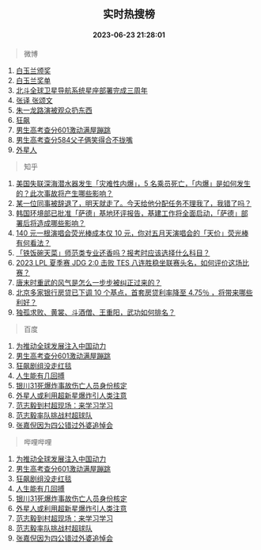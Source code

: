 <div align="center"><h2>实时热搜榜</h2><h4>2023-06-23 21:28:01</h4></div>

> 微博  

1. [白玉兰颁奖](https://s.weibo.com/weibo?q=%23%E7%99%BD%E7%8E%89%E5%85%B0%E9%A2%81%E5%A5%96%23&t=31&band_rank=1&Refer=top)<br />
2. [白玉兰奖单](https://s.weibo.com/weibo?q=%23%E7%99%BD%E7%8E%89%E5%85%B0%E5%A5%96%E5%8D%95%23&t=31&band_rank=2&Refer=top)<br />
3. [北斗全球卫星导航系统星座部署完成三周年](https://s.weibo.com/weibo?q=%23%E5%8C%97%E6%96%97%E5%85%A8%E7%90%83%E5%8D%AB%E6%98%9F%E5%AF%BC%E8%88%AA%E7%B3%BB%E7%BB%9F%E6%98%9F%E5%BA%A7%E9%83%A8%E7%BD%B2%E5%AE%8C%E6%88%90%E4%B8%89%E5%91%A8%E5%B9%B4%23&t=31&band_rank=3&Refer=top)<br />
4. [张译 张颂文](https://s.weibo.com/weibo?q=%E5%BC%A0%E8%AF%91%20%E5%BC%A0%E9%A2%82%E6%96%87&t=31&band_rank=4&Refer=top)<br />
5. [朱一龙路演被观众扔东西](https://s.weibo.com/weibo?q=%23%E6%9C%B1%E4%B8%80%E9%BE%99%E8%B7%AF%E6%BC%94%E8%A2%AB%E8%A7%82%E4%BC%97%E6%89%94%E4%B8%9C%E8%A5%BF%23&t=31&band_rank=5&Refer=top)<br />
6. [狂飙](https://s.weibo.com/weibo?q=%E7%8B%82%E9%A3%99&t=31&band_rank=6&Refer=top)<br />
7. [男生高考查分601激动满屋蹦跳](https://s.weibo.com/weibo?q=%23%E7%94%B7%E7%94%9F%E9%AB%98%E8%80%83%E6%9F%A5%E5%88%86601%E6%BF%80%E5%8A%A8%E6%BB%A1%E5%B1%8B%E8%B9%A6%E8%B7%B3%23&t=31&band_rank=7&Refer=top)<br />
8. [男生高考查分584父子俩笑得合不拢嘴](https://s.weibo.com/weibo?q=%23%E7%94%B7%E7%94%9F%E9%AB%98%E8%80%83%E6%9F%A5%E5%88%86584%E7%88%B6%E5%AD%90%E4%BF%A9%E7%AC%91%E5%BE%97%E5%90%88%E4%B8%8D%E6%8B%A2%E5%98%B4%23&t=31&band_rank=8&Refer=top)<br />
9. [外星人](https://s.weibo.com/weibo?q=%E5%A4%96%E6%98%9F%E4%BA%BA&t=31&band_rank=9&Refer=top)<br />

> 知乎  

1. [美国失联深海潜水器发生「灾难性内爆」，5 名乘员死亡，「内爆」是如何发生的？此次事故将产生哪些影响？](https://www.zhihu.com/question/608085455)<br />
2. [某一位同事被辞退了，明天就走了。今天给他分配任务不理我了，我错了吗？](https://www.zhihu.com/question/607636838)<br />
3. [韩国环境部已批准「萨德」基地环评报告，基建工作将全面启动，「萨德」部署后将造成哪些影响？](https://www.zhihu.com/question/608002674)<br />
4. [140 元一根演唱会荧光棒成本仅 10 元，你对五月天演唱会的「天价」荧光棒有何看法？](https://www.zhihu.com/question/607116754)<br />
5. [「铁饭碗天菜」师范类专业还香吗？报考时应该选择什么科目？](https://www.zhihu.com/theater/93379)<br />
6. [2023 LPL 夏季赛 JDG 2:0 击败 TES 八连胜稳坐联赛头名，如何评价这场比赛？](https://www.zhihu.com/question/608142653)<br />
7. [唐末时重武的风气是怎么一步步被纠正过来的？](https://www.zhihu.com/question/607040290)<br />
8. [北京多家银行房贷已下调 10 个基点，首套房贷利率降至 4.75％ ，将带来哪些利好？](https://www.zhihu.com/question/607787494)<br />
9. [独孤求败、黄裳、斗酒僧、王重阳，武功如何排名？](https://www.zhihu.com/question/606542017)<br />

> 百度  

1. [为推动全球发展注入中国动力](https://www.baidu.com/s?wd=%E4%B8%BA%E6%8E%A8%E5%8A%A8%E5%85%A8%E7%90%83%E5%8F%91%E5%B1%95%E6%B3%A8%E5%85%A5%E4%B8%AD%E5%9B%BD%E5%8A%A8%E5%8A%9B&sa=fyb_news&rsv_dl=fyb_news)<br />
2. [男生高考查分601激动满屋蹦跳](https://www.baidu.com/s?wd=%E7%94%B7%E7%94%9F%E9%AB%98%E8%80%83%E6%9F%A5%E5%88%86601%E6%BF%80%E5%8A%A8%E6%BB%A1%E5%B1%8B%E8%B9%A6%E8%B7%B3&sa=fyb_news&rsv_dl=fyb_news)<br />
3. [狂飙剧组没走红毯](https://www.baidu.com/s?wd=%E7%8B%82%E9%A3%99%E5%89%A7%E7%BB%84%E6%B2%A1%E8%B5%B0%E7%BA%A2%E6%AF%AF&sa=fyb_news&rsv_dl=fyb_news)<br />
4. [人生能有几回搏](https://www.baidu.com/s?wd=%E4%BA%BA%E7%94%9F%E8%83%BD%E6%9C%89%E5%87%A0%E5%9B%9E%E6%90%8F&sa=fyb_news&rsv_dl=fyb_news)<br />
5. [银川31死爆炸事故伤亡人员身份核定](https://www.baidu.com/s?wd=%E9%93%B6%E5%B7%9D31%E6%AD%BB%E7%88%86%E7%82%B8%E4%BA%8B%E6%95%85%E4%BC%A4%E4%BA%A1%E4%BA%BA%E5%91%98%E8%BA%AB%E4%BB%BD%E6%A0%B8%E5%AE%9A&sa=fyb_news&rsv_dl=fyb_news)<br />
6. [外星人或利用超新星爆炸引人类注意](https://www.baidu.com/s?wd=%E5%A4%96%E6%98%9F%E4%BA%BA%E6%88%96%E5%88%A9%E7%94%A8%E8%B6%85%E6%96%B0%E6%98%9F%E7%88%86%E7%82%B8%E5%BC%95%E4%BA%BA%E7%B1%BB%E6%B3%A8%E6%84%8F&sa=fyb_news&rsv_dl=fyb_news)<br />
7. [范志毅到村超现场：来学习学习](https://www.baidu.com/s?wd=%E8%8C%83%E5%BF%97%E6%AF%85%E5%88%B0%E6%9D%91%E8%B6%85%E7%8E%B0%E5%9C%BA%EF%BC%9A%E6%9D%A5%E5%AD%A6%E4%B9%A0%E5%AD%A6%E4%B9%A0&sa=fyb_news&rsv_dl=fyb_news)<br />
8. [范志毅率队挑战村超球队](https://www.baidu.com/s?wd=%E8%8C%83%E5%BF%97%E6%AF%85%E7%8E%87%E9%98%9F%E6%8C%91%E6%88%98%E6%9D%91%E8%B6%85%E7%90%83%E9%98%9F&sa=fyb_news&rsv_dl=fyb_news)<br />
9. [张嘉倪因为四公错过外婆追悼会](https://www.baidu.com/s?wd=%E5%BC%A0%E5%98%89%E5%80%AA%E5%9B%A0%E4%B8%BA%E5%9B%9B%E5%85%AC%E9%94%99%E8%BF%87%E5%A4%96%E5%A9%86%E8%BF%BD%E6%82%BC%E4%BC%9A&sa=fyb_news&rsv_dl=fyb_news)<br />

> 哔哩哔哩  

1. [为推动全球发展注入中国动力](https://www.baidu.com/s?wd=%E4%B8%BA%E6%8E%A8%E5%8A%A8%E5%85%A8%E7%90%83%E5%8F%91%E5%B1%95%E6%B3%A8%E5%85%A5%E4%B8%AD%E5%9B%BD%E5%8A%A8%E5%8A%9B&sa=fyb_news&rsv_dl=fyb_news)<br />
2. [男生高考查分601激动满屋蹦跳](https://www.baidu.com/s?wd=%E7%94%B7%E7%94%9F%E9%AB%98%E8%80%83%E6%9F%A5%E5%88%86601%E6%BF%80%E5%8A%A8%E6%BB%A1%E5%B1%8B%E8%B9%A6%E8%B7%B3&sa=fyb_news&rsv_dl=fyb_news)<br />
3. [狂飙剧组没走红毯](https://www.baidu.com/s?wd=%E7%8B%82%E9%A3%99%E5%89%A7%E7%BB%84%E6%B2%A1%E8%B5%B0%E7%BA%A2%E6%AF%AF&sa=fyb_news&rsv_dl=fyb_news)<br />
4. [人生能有几回搏](https://www.baidu.com/s?wd=%E4%BA%BA%E7%94%9F%E8%83%BD%E6%9C%89%E5%87%A0%E5%9B%9E%E6%90%8F&sa=fyb_news&rsv_dl=fyb_news)<br />
5. [银川31死爆炸事故伤亡人员身份核定](https://www.baidu.com/s?wd=%E9%93%B6%E5%B7%9D31%E6%AD%BB%E7%88%86%E7%82%B8%E4%BA%8B%E6%95%85%E4%BC%A4%E4%BA%A1%E4%BA%BA%E5%91%98%E8%BA%AB%E4%BB%BD%E6%A0%B8%E5%AE%9A&sa=fyb_news&rsv_dl=fyb_news)<br />
6. [外星人或利用超新星爆炸引人类注意](https://www.baidu.com/s?wd=%E5%A4%96%E6%98%9F%E4%BA%BA%E6%88%96%E5%88%A9%E7%94%A8%E8%B6%85%E6%96%B0%E6%98%9F%E7%88%86%E7%82%B8%E5%BC%95%E4%BA%BA%E7%B1%BB%E6%B3%A8%E6%84%8F&sa=fyb_news&rsv_dl=fyb_news)<br />
7. [范志毅到村超现场：来学习学习](https://www.baidu.com/s?wd=%E8%8C%83%E5%BF%97%E6%AF%85%E5%88%B0%E6%9D%91%E8%B6%85%E7%8E%B0%E5%9C%BA%EF%BC%9A%E6%9D%A5%E5%AD%A6%E4%B9%A0%E5%AD%A6%E4%B9%A0&sa=fyb_news&rsv_dl=fyb_news)<br />
8. [范志毅率队挑战村超球队](https://www.baidu.com/s?wd=%E8%8C%83%E5%BF%97%E6%AF%85%E7%8E%87%E9%98%9F%E6%8C%91%E6%88%98%E6%9D%91%E8%B6%85%E7%90%83%E9%98%9F&sa=fyb_news&rsv_dl=fyb_news)<br />
9. [张嘉倪因为四公错过外婆追悼会](https://www.baidu.com/s?wd=%E5%BC%A0%E5%98%89%E5%80%AA%E5%9B%A0%E4%B8%BA%E5%9B%9B%E5%85%AC%E9%94%99%E8%BF%87%E5%A4%96%E5%A9%86%E8%BF%BD%E6%82%BC%E4%BC%9A&sa=fyb_news&rsv_dl=fyb_news)<br />
